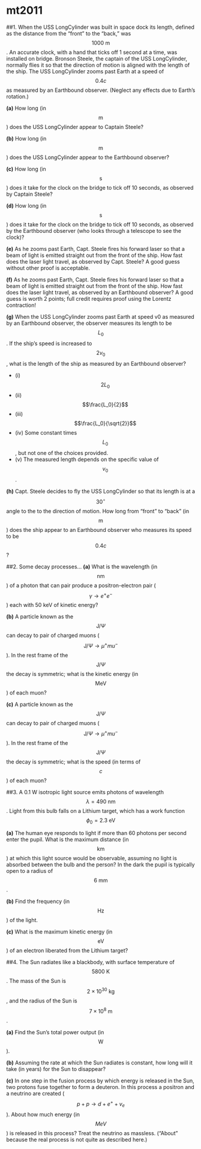 # mt2011

##1.
When the USS LongCylinder was built in space dock its length, defined as the distance from the “front” to the “back,” was $$1000\:\text{m}$$. An accurate clock, with a hand that ticks off 1 second at a time, was installed on bridge. Bronson Steele, the captain of the USS LongCylinder, normally flies it so that the direction of motion is aligned with the length of the ship. The USS LongCylinder zooms past Earth at a speed of $$0.4c$$ as measured by an Earthbound observer. (Neglect any effects due to Earth’s rotation.)

**(a)** How long (in $$\text{m}$$) does the USS LongCylinder appear to Captain Steele?

**(b)** How long (in $$\text{m}$$) does the USS LongCylinder appear to the Earthbound observer?

**(c)** How long (in $$\text{s}$$) does it take for the clock on the bridge to tick off 10 seconds, as observed by Captain Steele?

**(d)** How long (in $$\text{s}$$) does it take for the clock on the bridge to tick off 10 seconds, as observed by the Earthbound observer (who looks through a telescope to see the clock)?

**(e)** As he zooms past Earth, Capt. Steele fires his forward laser so that a beam of light is emitted straight out from the front of the ship. How fast does the laser light travel, as observed by Capt. Steele? A good guess without other proof is acceptable.

**(f)** As he zooms past Earth, Capt. Steele fires his forward laser so that a beam of light is emitted straight out from the front of the ship. How fast does the laser light travel, as observed by an Earthbound observer? A good guess is worth 2 points; full credit requires proof using the Lorentz contraction!

**(g)** When the USS LongCylinder zooms past Earth at speed v0 as measured by an Earthbound observer, the observer measures its length to be $$L_0$$. If the ship’s speed is increased to $$2v_0$$, what is the length of the ship as measured by an Earthbound observer?
- (i) $$2L_0$$
- (ii) $$\frac{L_0}{2}$$
- (iii) $$\frac{L_0}{\sqrt{2}}$$
- (iv) Some constant times $$L_0$$, but not one of the choices provided.
- (v) The measured length depends on the specific value of $$v_0$$.

**(h)** Capt. Steele decides to fly the USS LongCylinder so that its length is at a $$30^{\circ}$$ angle to the to the direction of motion. How long from “front” to “back” (in $$\text{m}$$) does the ship appear to an Earthbound observer who measures its speed to be $$0.4c$$?


##2.
Some decay processes...
**(a)** What is the wavelength (in $$\text{nm}$$) of a photon that can pair produce a positron-electron pair ($$\gamma\to{e}^+e^-$$) each with 50 keV of kinetic energy?

**(b)** A particle known as the $$\text{J}/\Psi$$ can decay to pair of charged muons ($$\text{J}/\Psi\to\mu^+mu^-$$). In the rest frame of the $$\text{J}/\Psi$$ the decay is symmetric; what is the kinetic energy (in $$\text{MeV}$$) of each muon?

**(c)** A particle known as the $$\text{J}/\Psi$$ can decay to pair of charged muons ($$\text{J}/\Psi\to\mu^+mu^-$$). In the rest frame of the $$\text{J}/\Psi$$ the decay is symmetric; what is the speed (in terms of $$c$$) of each muon?


##3.
A 0.1 W isotropic light source emits photons of wavelength $$\lambda=490\:\text{nm}$$. Light from this bulb falls on a Lithium target, which has a work function $$\phi_0=2.3\:\text{eV}$$

**(a)** The human eye responds to light if more than 60 photons per second enter the pupil. What is the maximum distance (in $$\text{km}$$) at which this light source would be observable, assuming no light is absorbed between the bulb and the person? In the dark the pupil is typically open to a radius of $$6\:\text{mm}$$.

**(b)** Find the frequency (in $$\text{Hz}$$) of the light.

**(c)** What is the maximum kinetic energy (in $$\text{eV}$$) of an electron liberated from the Lithium target?


##4.
The Sun radiates like a blackbody, with surface temperature of $$5800\:\text{K}$$. The mass of the Sun is $$2\times10^{30}\:\text{kg}$$, and the radius of the Sun is $$7\times10^8\:\text{m}$$.

**(a)** Find the Sun’s total power output (in $$\text{W}$$).

**(b)** Assuming the rate at which the Sun radiates is constant, how long will it take (in years) for the Sun to disappear?

**(c)** In one step in the fusion process by which energy is released in the Sun, two protons fuse together to form a deuteron. In this process a positron and a neutrino are created ($$p+p\to{d}+e^++v_e$$). About how much energy (in $$MeV$$) is released in this process? Treat the neutrino as massless. (“About” because the real process is not quite as described here.)